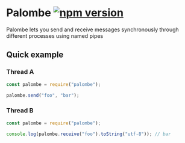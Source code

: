 # Palombe [![npm version](https://badge.fury.io/js/palombe.svg)](https://www.npmjs.com/package/palombe)

Palombe lets you send and receive messages synchronously through different processes using named pipes

## Quick example

### Thread A

```javascript
const palombe = require("palombe");

palombe.send("foo", "bar");
```

### Thread B

```javascript
const palombe = require("palombe");

console.log(palombe.receive("foo").toString("utf-8")); // bar
```
